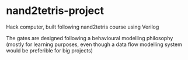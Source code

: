 # nand2tetris-project
 Hack computer, built following nand2tetris course using Verilog

The gates are designed following a behavioural modelling philosophy (mostly for learning purposes, even though a data flow modelling system would be preferible for big projects)
